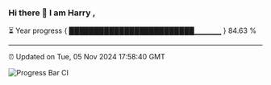 ### Hi there 👋 I am Harry , 

⏳ Year progress { █████████████████████████▁▁▁▁▁ } 84.63 %

---

⏰ Updated on Tue, 05 Nov 2024 17:58:40 GMT

![Progress Bar CI](https://github.com/duykhang68/duykhang68/workflows/Progress%20Bar%20CI/badge.svg)
